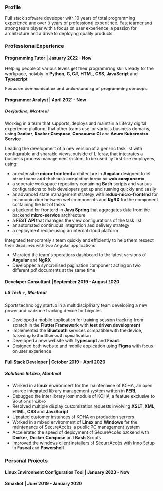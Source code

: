 ### Profile
Full stack software developer with 10 years of total programming experience and over 3 years of professional experience. Fast learner and strong team player with a focus on user experience, a passion for architecture and a drive to deploying quality products.

### Professional Experience
#### Programming Tutor | January 2022 - Now
Helping people of various levels get their programming skills ready for the workplace, notably in **Python**, **C**, **C#**, **HTML**, **CSS**, **JavaScript** and **Typescript**

Focus on communication and understanding of programming concepts

#### Programmer Analyst | April 2021 - Now
##### Desjardins, Montreal
Working in a team that supports, deploys and maintain a Liferay digital experience platform, that other teams use for various business domains, using **Docker**, **Docker Compose**, **Concourse CI** and **Azure Kubernetes Service**

Leading the development of a new version of a generic task list with configurable and sharable views, outside of Liferay, that integrates a business process management system, to be used by first-line employees, using:
- an extensible **micro-frontend** architecture in **Angular** designed to let other teams add their task completion forms as **web components**
- a seperate workspace repository containing **Bash** scripts and various configurations to help developers get up and running quickly and easily
- an advanced state management strategy with **redux-micro-frontend** for communication between web components and **NgRX** for the component containing the list of tasks
- a backend for frontend in **Java Spring** that aggregates data from the backend **micro-service** architecture
- a **REST API** that manages the view configurations of the task list
- an automated continuous integration and delivery strategy
- a deployment recipe using an internal cloud platform

Integrated temporarely a team quickly and efficiently to help them respect their deadlines with two Angular applications
- Migrated the team's operations dashboard to the latest versions of **Angular** and **NgRX**
- Developped a syncronised pagination component acting on two different pdf documents at the same time

#### Developer Consultant | September 2019 - August 2020
##### LS Tech +, Montreal
Sports technology startup in a multidisciplinary team developing a new power and cadence tracking device for bicycles
- Developed a mobile application for training session tracking from scratch in the **Flutter Framework** with **test driven development**
- Implemented the **Bluetooth** services compatible with the device, following to the Bluetooth specification
- Developed a new website with **Typescript** and **React**.
- Designed both website and mobile application using **Figma** with focus on user experience


#### Full Stack Developer | October 2019 - April 2020
##### Solutions InLibro, Montreal
- Worked in a **linux** environment for the maintenance of KOHA, an open source integrated library management system written in **PERL**
- Debugged the inter library loan module of KOHA, a feature exclusive to Solutions InLibro
- Resolved multiple display customization requests involving **XSLT**, **XML**, **HTML**, **CSS** and **JavaScript**
- Updated customer instances of KOHA on production servers
- Worked in a mixed environment of **Linux** and **Windows** for the maintenance of SécureAccès, a public PC management system
- Accelerated the speed of deployment of SécureAccès backend with **Docker**, **Docker Compose** and **Bash** Scripts
- Improved the windows client installers of SécureAccès with Inno Setup in **Pascal** and **Powershell**

### Personal Projects

#### Linux Environment Configuration Tool | January 2023 - Now

#### Smaxbot | June 2019 - January 2020
